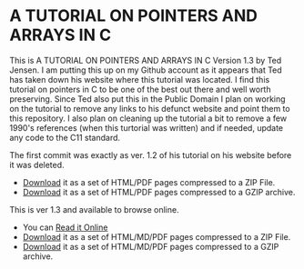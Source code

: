 # A TUTORIAL ON POINTERS AND ARRAYS IN C

This is A TUTORIAL ON POINTERS AND ARRAYS IN C Version 1.3 by Ted Jensen. I am putting this up on my Github account as it appears that Ted has taken down his website where this tutorial was located. I find this tutorial on pointers in C to be one of the best out there and well worth preserving. Since Ted also put this in the Public Domain I plan on working on the tutorial to remove any links to his defunct website and point them to this repository. I also plan on cleaning up the tutorial a bit to remove a few 1990's references (when this turtorial was written) and if needed, update any code to the C11 standard.

The first commit was exactly as ver. 1.2 of his tutorial on his website before it was deleted.
*   [Download](https://github.com/jflaherty/ptrtut13/archive/v1.2.zip) it as a set of HTML/PDF pages compressed to a ZIP File.
*   [Download](https://github.com/jflaherty/ptrtut13/archive/v1.2.tar.gz) it as a set of HTML/PDF pages compressed to a GZIP archive.

This is ver 1.3 and available to browse online.
*   You can [Read it Online](md/pointers.md)
*   [Download](https://github.com/jflaherty/ptrtut13/archive/v1.3.zip) it as a set of HTML/MD/PDF pages compressed to a ZIP File.
*   [Download](https://github.com/jflaherty/ptrtut13/archive/v1.3.tar.gz) it as a set of HTML/MD/PDF pages compressed to a GZIP archive. 
